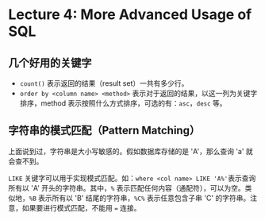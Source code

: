 # Lecture 4: More Advanced Usage of SQL

## 几个好用的关键字

*   `count()` 表示返回的结果（result set）一共有多少行。
*   `order by <column name> <method>`  表示对于返回的结果，以这一列为关键字排序，method 表示按照什么方式排序，可选的有：`asc`，`desc` 等。

## 字符串的模式匹配（Pattern Matching）

上面说到过，字符串是大小写敏感的。假如数据库存储的是 'A'，那么查询 'a' 就会查不到。

`LIKE` 关键字可以用于实现模式匹配。如：`where <col name> LIKE 'A%'`表示查询所有以 'A' 开头的字符串。其中，`%` 表示匹配任何内容（通配符），可以为空。类似地，`%B` 表示所有以 'B' 结尾的字符串，`%C%` 表示任意包含子串 'C' 的字符串。注意，如果要进行模式匹配，不能用 `=` 连接。
